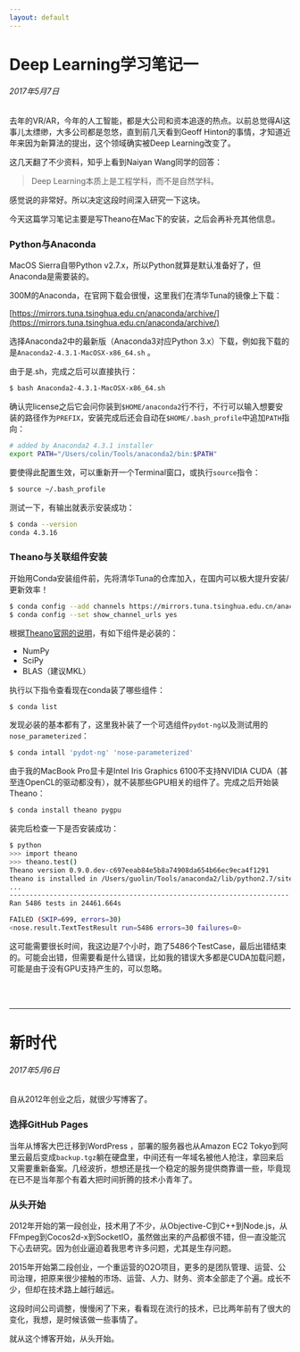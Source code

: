 ```yaml
---
layout: default
---
```


# Deep Learning学习笔记一

###### 2017年5月7日

去年的VR/AR，今年的人工智能，都是大公司和资本追逐的热点。以前总觉得AI这事儿太缥缈，大多公司都是忽悠，直到前几天看到Geoff Hinton的事情，才知道近年来因为新算法的提出，这个领域确实被Deep Learning改变了。

这几天翻了不少资料，知乎上看到Naiyan Wang同学的回答：

> Deep Learning本质上是工程学科，而不是自然学科。

感觉说的非常好。所以决定这段时间深入研究一下这块。

今天这篇学习笔记主要是写Theano在Mac下的安装，之后会再补充其他信息。

### Python与Anaconda

MacOS Sierra自带Python v2.7.x，所以Python就算是默认准备好了，但Anaconda是需要装的。

300M的Anaconda，在官网下载会很慢，这里我们在清华Tuna的镜像上下载：

[https://mirrors.tuna.tsinghua.edu.cn/anaconda/archive/](https://mirrors.tuna.tsinghua.edu.cn/anaconda/archive/)

选择Anaconda2中的最新版（Anaconda3对应Python 3.x）下载，例如我下载的是`Anaconda2-4.3.1-MacOSX-x86_64.sh` 。

由于是.sh，完成之后可以直接执行：

```bash
$ bash Anaconda2-4.3.1-MacOSX-x86_64.sh
```

确认完license之后它会问你装到`$HOME/anaconda2`行不行，不行可以输入想要安装的路径作为`PREFIX`，安装完成后还会自动在`$HOME/.bash_profile`中追加`PATH`指向：

```bash
# added by Anaconda2 4.3.1 installer
export PATH="/Users/colin/Tools/anaconda2/bin:$PATH"
```

要使得此配置生效，可以重新开一个Terminal窗口，或执行`source`指令：

```bash
$ source ~/.bash_profile
```

测试一下，有输出就表示安装成功：

```bash
$ conda --version
conda 4.3.16
```

### Theano与关联组件安装

开始用Conda安装组件前，先将清华Tuna的仓库加入，在国内可以极大提升安装/更新效率！

```bash
$ conda config --add channels https://mirrors.tuna.tsinghua.edu.cn/anaconda/pkgs/free/
$ conda config --set show_channel_urls yes
```

根据[Theano官网的说明](http://deeplearning.net/software/theano/install_macos.html)，有如下组件是必装的：

* NumPy
* SciPy
* BLAS（建议MKL）

执行以下指令查看现在conda装了哪些组件：

```bash
$ conda list
```

发现必装的基本都有了，这里我补装了一个可选组件`pydot-ng`以及测试用的`nose_parameterized`：

```bash
$ conda intall 'pydot-ng' 'nose-parameterized'
```

由于我的MacBook Pro显卡是Intel Iris Graphics 6100不支持NVIDIA CUDA（甚至连OpenCL的驱动都没有），就不装那些GPU相关的组件了。完成之后开始装Theano：

```bash
$ conda install theano pygpu
```

装完后检查一下是否安装成功：

```bash
$ python
>>> import theano
>>> theano.test()
Theano version 0.9.0.dev-c697eeab84e5b8a74908da654b66ec9eca4f1291
theano is installed in /Users/guolin/Tools/anaconda2/lib/python2.7/site-packages/theano
...
----------------------------------------------------------------------
Ran 5486 tests in 24461.664s

FAILED (SKIP=699, errors=30)
<nose.result.TextTestResult run=5486 errors=30 failures=0>
```

这可能需要很长时间，我这边是7个小时，跑了5486个TestCase，最后出错结束的。可能会出错，但需要看是什么错误，比如我的错误大多都是CUDA加载问题，可能是由于没有GPU支持产生的，可以忽略。

<br /><br />

* * * *


# 新时代

###### 2017年5月6日

自从2012年创业之后，就很少写博客了。

### 选择GitHub Pages

当年从博客大巴迁移到WordPress ，部署的服务器也从Amazon EC2 Tokyo到阿里云最后变成`backup.tgz`躺在硬盘里，中间还有一年域名被他人抢注，拿回来后又需要重新备案。几经波折，想想还是找一个稳定的服务提供商靠谱一些，毕竟现在已不是当年那个有着大把时间折腾的技术小青年了。

### 从头开始

2012年开始的第一段创业，技术用了不少，从Objective-C到C++到Node.js，从FFmpeg到Cocos2d-x到SocketIO，虽然做出来的产品都很不错，但一直没能沉下心去研究。因为创业逼迫着我思考许多问题，尤其是生存问题。

2015年开始第二段创业，一个重运营的O2O项目，更多的是团队管理、运营、公司治理，把原来很少接触的市场、运营、人力、财务、资本全部走了个遍。成长不少，但却在技术路上越行越远。

这段时间公司调整，慢慢闲了下来，看看现在流行的技术，已比两年前有了很大的变化，我想，是时候该做一些事情了。

就从这个博客开始，从头开始。
